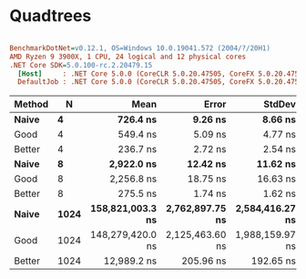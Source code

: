 # Quadtrees
``` ini

BenchmarkDotNet=v0.12.1, OS=Windows 10.0.19041.572 (2004/?/20H1)
AMD Ryzen 9 3900X, 1 CPU, 24 logical and 12 physical cores
.NET Core SDK=5.0.100-rc.2.20479.15
  [Host]     : .NET Core 5.0.0 (CoreCLR 5.0.20.47505, CoreFX 5.0.20.47505), X64 RyuJIT
  DefaultJob : .NET Core 5.0.0 (CoreCLR 5.0.20.47505, CoreFX 5.0.20.47505), X64 RyuJIT


```
| Method |    N |             Mean |           Error |          StdDev |
|------- |----- |-----------------:|----------------:|----------------:|
|  **Naive** |    **4** |         **726.4 ns** |         **9.26 ns** |         **8.66 ns** |
|   Good |    4 |         549.4 ns |         5.09 ns |         4.77 ns |
| Better |    4 |         236.7 ns |         2.72 ns |         2.54 ns |
|  **Naive** |    **8** |       **2,922.0 ns** |        **12.42 ns** |        **11.62 ns** |
|   Good |    8 |       2,256.8 ns |        18.75 ns |        16.63 ns |
| Better |    8 |         275.5 ns |         1.74 ns |         1.62 ns |
|  **Naive** | **1024** | **158,821,003.3 ns** | **2,762,897.75 ns** | **2,584,416.27 ns** |
|   Good | 1024 | 148,279,420.0 ns | 2,125,463.60 ns | 1,988,159.97 ns |
| Better | 1024 |      12,989.2 ns |       205.96 ns |       192.65 ns |
